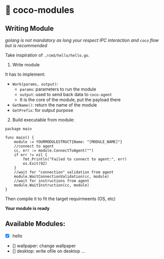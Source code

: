 # 🌴 coco-modules

## Writing Module

*golang is not mandatory as long your respect IPC interaction and `coco` flow but is recommended*

Take inspiration of `./cmd/hello/hello.go`.

1. Write module

It has to implement:
* `Work(params, output)`:
    * `params`: parameters to run the module
    * `output`: used to send back data to `coco-agent`
    * It is the core of the module, put the payload there
* `GetName()`: return the name of the module
* `GetPrefix`: for output purpose

2. Build executable from module:
```golang
package main

func main() {
	module := YOURMODULESTRUCT{Name: "[MODULE_NAME]"}
    //connect to agent
	cc, err := module.ConnectToAgent("")
	if err != nil {
		fmt.Println("Failed to connect to agent:", err)
		os.Exit(92)
	}
	//wait for "connection" validation from agent
	module.WaitConnectionValidation(cc, module)
    //wait for instructions from agent
	module.WaitInstruction(cc, module)
}
```
Then compile it to fit the target requirmeents (OS, etc)

**Your module is ready**

## Available Modules:
* [x] hello
* [] wallpaper: change wallpaper
* [] desktop: write ofile on desktop
...